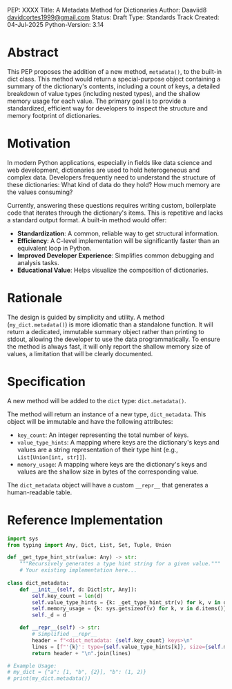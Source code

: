 PEP: XXXX
Title: A Metadata Method for Dictionaries
Author: Daaviid8 <davidcortes1999@gmail.com>
Status: Draft
Type: Standards Track
Created: 04-Jul-2025
Python-Version: 3.14

Abstract
========
This PEP proposes the addition of a new method, `metadata()`, to the built-in dict class.
This method would return a special-purpose object containing a summary of the dictionary's
contents, including a count of keys, a detailed breakdown of value types (including nested types),
and the shallow memory usage for each value. The primary goal is to provide a standardized,
efficient way for developers to inspect the structure and memory footprint of dictionaries.

Motivation
==========
In modern Python applications, especially in fields like data science and web development,
dictionaries are used to hold heterogeneous and complex data. Developers frequently need
to understand the structure of these dictionaries: What kind of data do they hold?
How much memory are the values consuming?

Currently, answering these questions requires writing custom, boilerplate code that iterates
through the dictionary's items. This is repetitive and lacks a standard output format.
A built-in method would offer:
- **Standardization**: A common, reliable way to get structural information.
- **Efficiency**: A C-level implementation will be significantly faster than an equivalent loop in Python.
- **Improved Developer Experience**: Simplifies common debugging and analysis tasks.
- **Educational Value**: Helps visualize the composition of dictionaries.

Rationale
=========
The design is guided by simplicity and utility. A method (`my_dict.metadata()`) is more idiomatic
than a standalone function. It will return a dedicated, immutable summary object rather than
printing to stdout, allowing the developer to use the data programmatically. To ensure the method
is always fast, it will only report the shallow memory size of values, a limitation that will be clearly documented.

Specification
=============
A new method will be added to the `dict` type: `dict.metadata()`.

The method will return an instance of a new type, `dict_metadata`. This object will be immutable
and have the following attributes:
- `key_count`: An integer representing the total number of keys.
- `value_type_hints`: A mapping where keys are the dictionary's keys and values are a string
  representation of their type hint (e.g., `List[Union[int, str]]`).
- `memory_usage`: A mapping where keys are the dictionary's keys and values are the shallow size
  in bytes of the corresponding value.

The `dict_metadata` object will have a custom `__repr__` that generates a human-readable table.

Reference Implementation
========================
```python
import sys
from typing import Any, Dict, List, Set, Tuple, Union

def _get_type_hint_str(value: Any) -> str:
    """Recursively generates a type hint string for a given value."""
    # Your existing implementation here...
    
class dict_metadata:
    def __init__(self, d: Dict[str, Any]):
        self.key_count = len(d)
        self.value_type_hints = {k: _get_type_hint_str(v) for k, v in d.items()}
        self.memory_usage = {k: sys.getsizeof(v) for k, v in d.items()}
        self._d = d

    def __repr__(self) -> str:
        # Simplified __repr__
        header = f"<dict_metadata: {self.key_count} keys>\n"
        lines = [f"'{k}': type={self.value_type_hints[k]}, size={self.memory_usage[k]} bytes" for k in self._d.keys()]
        return header + "\n".join(lines)

# Example Usage:
# my_dict = {"a": [1, "b", {2}], "b": (1, 2)}
# print(my_dict.metadata())
